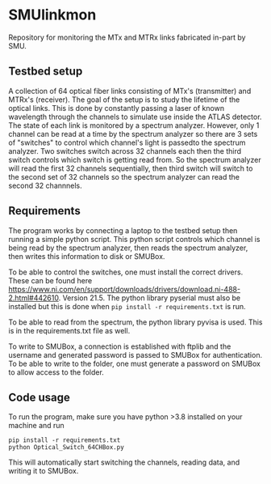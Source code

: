 # SMUlinkmon
Repository for monitoring the MTx and MTRx links fabricated in-part by SMU.

## Testbed setup
A collection of 64 optical fiber links consisting of MTx's (transmitter) and MTRx's (receiver).
The goal of the setup is to study the lifetime of the optical links. This is done by constantly 
passing a laser of known wavelength through the channels to simulate use inside the ATLAS detector. 
The state of each link is monitored by a spectrum analyzer. However, only 1 channel can be read 
at a time by the spectrum analyzer so there are 3 sets of "switches" to control which channel's 
light is passedto the spectrum analyzer. Two switches switch across 32 channels each then the third 
switch controls which switch is getting read from. So the spectrum analyzer will read the first 
32 channels sequentially, then third switch will switch to the second set of 32 channels so the 
spectrum analyzer can read the second 32 channnels.

## Requirements
The program works by connecting a laptop to the testbed setup then running a simple python script.
This python script controls which channel is being read by the spectrum analyzer, then reads the 
spectrum analyzer, then writes this information to disk or SMUBox.

To be able to control the switches, one must install the correct drivers. These can be found here
https://www.ni.com/en/support/downloads/drivers/download.ni-488-2.html#442610. Version 21.5. The 
python library pyserial must also be installed but this is done when `pip install -r requirements.txt`
is run.

To be able to read from the spectrum, the python library pyvisa is used. This is in the requirements.txt
file as well.

To write to SMUBox, a connection is established with ftplib and the username and generated password 
is passed to SMUBox for authentication. To be able to write to the folder, one must generate a 
password on SMUBox to allow access to the folder. 

## Code usage

To run the program, make sure you have python >3.8 installed on your machine and run 
```
pip install -r requirements.txt
python Optical_Switch_64CHBox.py
```
This will automatically start switching the channels, reading data, and writing it to SMUBox.
